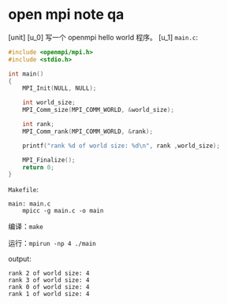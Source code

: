 # open mpi note qa

[unit]
[u_0]
写一个 openmpi hello world 程序。
[u_1]
`main.c`:

```c
#include <openmpi/mpi.h>
#include <stdio.h>

int main()
{
    MPI_Init(NULL, NULL);

    int world_size;
    MPI_Comm_size(MPI_COMM_WORLD, &world_size);

    int rank;
    MPI_Comm_rank(MPI_COMM_WORLD, &rank);

    printf("rank %d of world size: %d\n", rank ,world_size);

    MPI_Finalize();
    return 0;
}
```

`Makefile`:

```
main: main.c
	mpicc -g main.c -o main
```

编译：`make`

运行：`mpirun -np 4 ./main`

output:

```
rank 2 of world size: 4
rank 3 of world size: 4
rank 0 of world size: 4
rank 1 of world size: 4
```